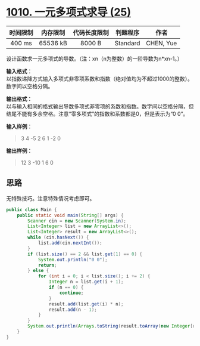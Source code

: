 # [1010. 一元多项式求导 (25)][title]

| 时间限制 | 内存限制 | 代码长度限制 | 判题程序 |   作者   |
|:-------:|:-------:|:----------:|:-------:|:-------:|
|  400 ms | 65536 kB|   8000 B   | Standard|CHEN, Yue|

设计函数求一元多项式的导数。（注：xn（n为整数）的一阶导数为n*xn-1。）

**输入格式**：  
以指数递降方式输入多项式非零项系数和指数（绝对值均为不超过1000的整数）。数字间以空格分隔。

**输出格式**：  
以与输入相同的格式输出导数多项式非零项的系数和指数。数字间以空格分隔，但结尾不能有多余空格。注意“零多项式”的指数和系数都是0，但是表示为“0 0”。

**输入样例**：
> 3 4 -5 2 6 1 -2 0

**输出样例**：
> 12 3 -10 1 6 0

## 思路
无特殊技巧。注意特殊情况考虑即可。
```java
public class Main {
    public static void main(String[] args) {
        Scanner cin = new Scanner(System.in);
        List<Integer> list = new ArrayList<>();
        List<Integer> result = new ArrayList<>();
        while (cin.hasNext()) {
            list.add(cin.nextInt());
        }
        if (list.size() == 2 && list.get(1) == 0) {
            System.out.println("0 0");
            return;
        } else {
            for (int i = 0; i < list.size(); i += 2) {
                Integer n = list.get(i + 1);
                if (n == 0) {
                    continue;
                }
                result.add(list.get(i) * n);
                result.add(n - 1);
            }
        }
        System.out.println(Arrays.toString(result.toArray(new Integer[result.size()])).replaceAll("\\[|\\]|,", ""));
    }
}
```
[title]: https://www.patest.cn/contests/pat-b-practise/1010